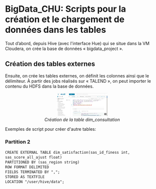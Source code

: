 
# BigData_CHU: Scripts pour la création et le chargement de données dans les tables

Tout d’abord, depuis Hive (avec l'interface Hue) qui se situe dans la VM Cloudera, on crée la base de données « bigdata_project ». 

## Création des tables externes

Ensuite, on crée les tables externes, on définit les colonnes ainsi que le délimiteur. À partir des jobs réalisés sur « TALEND », on peut importer le contenu du HDFS dans la base de données.



<p align="center">
 <img width="33%" src="images/dim_consultation.png">
 <br> <em> Création de la table dim_consultation </em>
</p>

Exemples de script pour créer d'autre tables:

### Partition 2

    CREATE EXTERNAL TABLE dim_satisfaction(sas_id_finess int, sas_score_all_ajust float)
    PARTITIONED BY (sas_region string)
    ROW FORMAT DELIMITED
    FIELDS TERMINATED BY ",";
    STORED AS TEXTFILE
    LOCATION "/user/hive/data";

